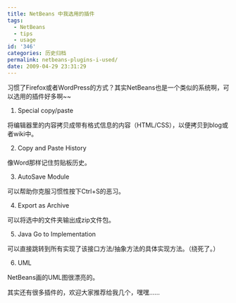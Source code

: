 ```yaml
---
title: NetBeans 中我选用的插件
tags:
  - NetBeans
  - tips
  - usage
id: '346'
categories: 历史归档
permalink: netbeans-plugins-i-used/
date: 2009-04-29 23:31:29
---
```


习惯了Firefox或者WordPress的方式？其实NetBeans也是一个类似的系统啊，可以选用的插件好多啊~~
<!-- more -->
1. Special copy/paste

将编辑器里的内容拷贝成带有格式信息的内容（HTML/CSS），以便拷贝到blog或者wiki中。

2. Copy and Paste History

像Word那样记住剪贴板历史。

3. AutoSave Module

可以帮助你克服习惯性按下Ctrl+S的恶习。

4. Export as Archive

可以将选中的文件夹输出成zip文件包。

5. Java Go to Implementation

可以直接跳转到所有实现了该接口方法/抽象方法的具体实现方法。（绕死了。）

6. UML

NetBeans画的UML图很漂亮的。

其实还有很多插件的，欢迎大家推荐给我几个，嘿嘿……